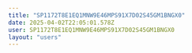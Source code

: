 ```yaml
---
title: "SP1172T8E1EQ1MNW9E46MPS91X7D02S45GM1BNGX0"
date: 2025-04-02T22:05:01.578Z
user: SP1172T8E1EQ1MNW9E46MPS91X7D02S45GM1BNGX0
layout: "users"
---
```

    
